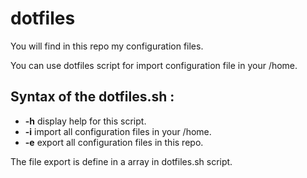 # dotfiles

You will find in this repo my configuration files.

You can use dotfiles script for import configuration file in your /home.

## Syntax of the dotfiles.sh :

  * **-h** display help for this script.
  * **-i** import all configuration files in your /home.
  * **-e** export all configuration files in this repo.
  
The file export is define in a array in dotfiles.sh script.

